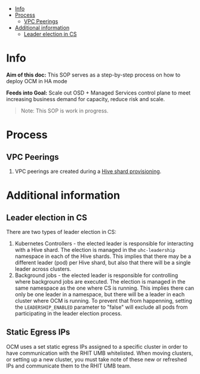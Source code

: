 - [Info](#info)
- [Process](#process)
  - [VPC Peerings](#vpc-peerings)
- [Additional information](#additional-information)
  - [Leader election in CS](#leader-election-in-cs)

# Info

**Aim of this doc:** This SOP serves as a step-by-step process on how to deploy OCM in HA mode

**Feeds into Goal:** Scale out OSD + Managed Services control plane to meet increasing business demand for capacity, reduce risk and scale.

> Note: This SOP is work in progress.

# Process

## VPC Peerings

1. VPC peerings are created during a [Hive shard provisioning](/docs/app-sre/sop/hive-shard-provisioning.md).

# Additional information

## Leader election in CS

There are two types of leader election in CS:
1. Kubernetes Controllers - the elected leader is responsible for interacting with a Hive shard. The election is managed in the `uhc-leadership` namespace in each of the Hive shards. This implies that there may be a different leader (pod) per Hive shard, but also that there will be a single leader across clusters.
2. Background jobs - the elected leader is responsible for controlling where background jobs are executed. The election is managed in the same namespace as the one where CS is running. This implies there can only be one leader in a namespace, but there will be a leader in each cluster where OCM is running. To prevent that from happenning, setting the `LEADERSHIP_ENABLED` parameter to "false" will exclude all pods from participating in the leader election process.

## Static Egress IPs

OCM uses a set static egress IPs assigned to a specific cluster in order to have communication with the RHIT UMB whitelisted. When moving clusters, or setting up a new cluster, you must take note of these new or refreshed IPs and communicate them to the RHIT UMB team.
